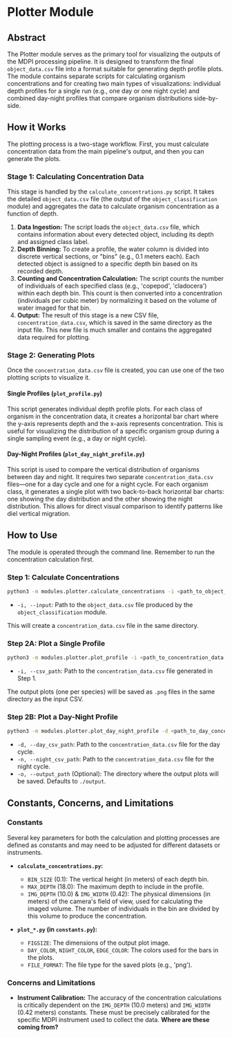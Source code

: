 # Plotter Module

## Abstract

The Plotter module serves as the primary tool for visualizing the outputs of the MDPI processing pipeline. It is designed to transform the final `object_data.csv` file into a format suitable for generating depth profile plots. The module contains separate scripts for calculating organism concentrations and for creating two main types of visualizations: individual depth profiles for a single run (e.g., one day or one night cycle) and combined day-night profiles that compare organism distributions side-by-side.

## How it Works

The plotting process is a two-stage workflow. First, you must calculate concentration data from the main pipeline's output, and then you can generate the plots.

### Stage 1: Calculating Concentration Data

This stage is handled by the `calculate_concentrations.py` script. It takes the detailed `object_data.csv` file (the output of the `object_classification` module) and aggregates the data to calculate organism concentration as a function of depth.

1.  **Data Ingestion:** The script loads the `object_data.csv` file, which contains information about every detected object, including its depth and assigned class label.
2.  **Depth Binning:** To create a profile, the water column is divided into discrete vertical sections, or "bins" (e.g., 0.1 meters each). Each detected object is assigned to a specific depth bin based on its recorded depth.
3.  **Counting and Concentration Calculation:** The script counts the number of individuals of each specified class (e.g., 'copepod', 'cladocera') within each depth bin. This count is then converted into a concentration (individuals per cubic meter) by normalizing it based on the volume of water imaged for that bin.
4.  **Output:** The result of this stage is a new CSV file, `concentration_data.csv`, which is saved in the same directory as the input file. This new file is much smaller and contains the aggregated data required for plotting.

### Stage 2: Generating Plots

Once the `concentration_data.csv` file is created, you can use one of the two plotting scripts to visualize it.

#### Single Profiles (`plot_profile.py`)

This script generates individual depth profile plots. For each class of organism in the concentration data, it creates a horizontal bar chart where the y-axis represents depth and the x-axis represents concentration. This is useful for visualizing the distribution of a specific organism group during a single sampling event (e.g., a day or night cycle).

#### Day-Night Profiles (`plot_day_night_profile.py`)

This script is used to compare the vertical distribution of organisms between day and night. It requires two separate `concentration_data.csv` files—one for a day cycle and one for a night cycle. For each organism class, it generates a single plot with two back-to-back horizontal bar charts: one showing the day distribution and the other showing the night distribution. This allows for direct visual comparison to identify patterns like diel vertical migration.

## How to Use

The module is operated through the command line. Remember to run the concentration calculation first.

### Step 1: Calculate Concentrations

```bash
python3 -m modules.plotter.calculate_concentrations -i <path_to_object_data.csv>
```

-   `-i, --input`: Path to the `object_data.csv` file produced by the `object_classification` module.

This will create a `concentration_data.csv` file in the same directory.

### Step 2A: Plot a Single Profile

```bash
python3 -m modules.plotter.plot_profile -i <path_to_concentration_data.csv>
```

-   `-i, --csv_path`: Path to the `concentration_data.csv` file generated in Step 1.

The output plots (one per species) will be saved as `.png` files in the same directory as the input CSV.

### Step 2B: Plot a Day-Night Profile

```bash
python3 -m modules.plotter.plot_day_night_profile -d <path_to_day_concentration.csv> -n <path_to_night_concentration.csv> -o <output_directory>
```

-   `-d, --day_csv_path`: Path to the `concentration_data.csv` file for the day cycle.
-   `-n, --night_csv_path`: Path to the `concentration_data.csv` file for the night cycle.
-   `-o, --output_path` (Optional): The directory where the output plots will be saved. Defaults to `./output`.

## Constants, Concerns, and Limitations

### Constants

Several key parameters for both the calculation and plotting processes are defined as constants and may need to be adjusted for different datasets or instruments.

-   **`calculate_concentrations.py`:**
    -   `BIN_SIZE` (0.1): The vertical height (in meters) of each depth bin.
    -   `MAX_DEPTH` (18.0): The maximum depth to include in the profile.
    -   `IMG_DEPTH` (10.0) & `IMG_WIDTH` (0.42): The physical dimensions (in meters) of the camera's field of view, used for calculating the imaged volume. The number of individuals in the bin are divided by this volume to produce the concentration.

-   **`plot_*.py` (in `constants.py`):**
    -   `FIGSIZE`: The dimensions of the output plot image.
    -   `DAY_COLOR`, `NIGHT_COLOR`, `EDGE_COLOR`: The colors used for the bars in the plots.
    -   `FILE_FORMAT`: The file type for the saved plots (e.g., 'png').

### Concerns and Limitations

-   **Instrument Calibration:** The accuracy of the concentration calculations is critically dependent on the `IMG_DEPTH` (10.0 meters) and `IMG_WIDTH` (0.42 meters) constants. These must be precisely calibrated for the specific MDPI instrument used to collect the data. **Where are these coming from?**
